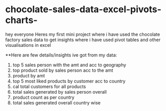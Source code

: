 # chocolate-sales-data-excel-pivots-charts-
hey everyone 
Heres my first mini project where i have used the chocolate factory sales data to get insights where i have used pivot tables and other visualisations in excel

**Here are few details/insights ive got from my data:

1) top 5 sales person with the amt and acc to geography 
2) top product sold by sales person acc to the amt 
3) product by amt 
4) top 5 most liked products by customer acc to country
5) cal total customers for all products
6) total sales generated by sales person overall
7) product count  as per country
8) total sales generated overall country wise
